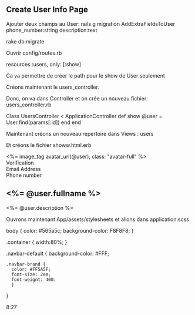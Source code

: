 ## Create User Info Page

Ajouter deux champs au User:
rails g migration AddExtraFieldsToUser phone_number:string description:text

rake db:migrate

Ouvrir config/routes.rb

resources :users, only: [:show]

Ca va permettre de créer le path pour le show de User seulement

Créons maintenant le users_controller.

Donc, on va dans Controller et on crée un nouveau fichier: users_controller.rb

Class UsersController < ApplicationController
  def show
    @user = User.find(params[:id])
  end
end

Maintenant créons un nouveau repertoire dans Views : users

Et créons le fichier showw.html.erb
<div class="container">
  <div class="row">
    <div class="col-md-3">
      <div class="center">
        <%= image_tag avatar_url(@user), class: "avatar-full" %>
      </div>
      <div class="panel panel-default">
        <div class="panel-heading">Verification</div>
        <div class="panel-body">
          Email Address <br>
          Phone number
        </div>
      </div>
    </div>
    <div class="col-md-9">
      <h2><%= @user.fullname %></h2>
      <div class="description row-space-3">
        <%= @user.description %>
      </div>
    </div>
  </div>
  
  Ouvrons maintenant App/assets/stylesheets et allons dans application.scss
  
  body {
    color: #565a5c;
    background-color: F8F8F8;
  }
  
  .container {
    width:80%;
  }
  
  .navbar-default {
    background-color: #FFF;
    
    .navbar-brand {
      color: #FF5A5F;
      font-size: 2em;
      font-weignt: 400:
      }
  }
  
  8:27
